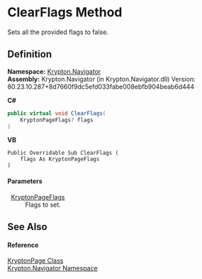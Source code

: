 # ClearFlags Method


Sets all the provided flags to false.



## Definition
**Namespace:** <a href="a21ac074-d119-3dc6-bd1c-d3a12c0128bc.md">Krypton.Navigator</a>  
**Assembly:** Krypton.Navigator (in Krypton.Navigator.dll) Version: 80.23.10.287+8d7660f9dc5efd033fabe008ebfb904beab6d444

**C#**
``` C#
public virtual void ClearFlags(
	KryptonPageFlags? flags
)
```
**VB**
``` VB
Public Overridable Sub ClearFlags ( 
	flags As KryptonPageFlags
)
```



#### Parameters
<dl><dt>  <a href="a72955c4-e908-effe-05d6-790c25899294.md">KryptonPageFlags</a></dt><dd>Flags to set.</dd></dl>

## See Also


#### Reference
<a href="6152055e-8626-d35d-405b-6d965a03471a.md">KryptonPage Class</a>  
<a href="a21ac074-d119-3dc6-bd1c-d3a12c0128bc.md">Krypton.Navigator Namespace</a>  
